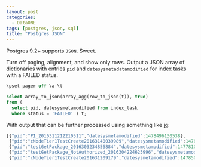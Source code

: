 ```yaml
---
layout: post
categories:
  - DataONE
tags: [postgres, json, sql]
title: "Postgres JSON"
---
```


Postgres 9.2+ supports `JSON`. Sweet.

<!--more-->

Turn off paging, alignment, and show only rows. Output a JSON array of dictionaries with entries ``pid`` and ``datesysmetadatamodified`` for index tasks with a FAILED status.

~~~sql
\pset pager off \a \t

select array_to_json(array_agg(row_to_json(t)), true)
from (
  select pid, datesysmetamodified from index_task
  where status = 'FAILED' ) t;
~~~

With output that can be further processed using something like [jq](https://stedolan.github.io/jq/):

~~~ javascript
[{"pid":"P1_2016311212210511","datesysmetamodified":1478496130538},
 {"pid":"cNodeTier1TestCreate20163140039989","datesysmetamodified":1478678439991},
 {"pid":"testGetPackage_2016303234856884","datesysmetamodified":1477810139916},
 {"pid":"testGetPackage_NotAuthorized_2016304224625996","datesysmetamodified":1477896388372},
 {"pid":"cNodeTier1TestCreate201631209179","datesysmetamodified":1478506141082}]
~~~
